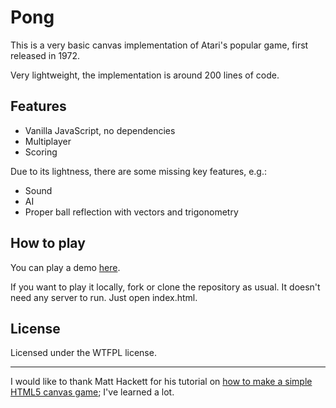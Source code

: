 # Pong

This is a very basic canvas implementation of Atari's popular game, first released in 1972.

Very lightweight, the implementation is around 200 lines of code.

## Features

- Vanilla JavaScript, no dependencies
- Multiplayer
- Scoring

Due to its lightness, there are some missing key features, e.g.:

- Sound
- AI
- Proper ball reflection with vectors and trigonometry

## How to play

You can play a demo [here](demo).

If you want to play it locally, fork or clone the repository as usual. It doesn't need any server to run. Just open index.html.

## License

Licensed under the WTFPL license.

---

I would like to thank Matt Hackett for his tutorial on [how to make a simple HTML5 canvas game](tutorial); I've learned a lot.

[demo]: http://www.simonewebdesign.it/games/pong
[tutorial]: http://www.lostdecadegames.com/how-to-make-a-simple-html5-canvas-game/